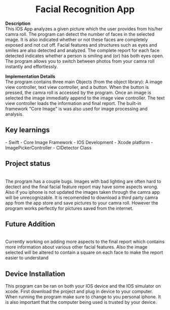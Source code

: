<h1 align="center">Facial Recognition App</h1>
<p align="left"><strong>Description</strong>
<br>This IOS App analyzes a given picture which the user provides from his/her camra roll. The program can detect the number of faces in the selected image. It is also indicated whether or not these faces are completely exposed and not cut off. Facial features and structures such as eyes and smiles are also detected and analyzed. The complete report for each face detected indicates whether a person is smiling and (or) has both eyes open. The program allows you to switch between photos from your camra roll instantly and effortlessly.    </p>

<p align="left"><strong>Implementation Details</strong>
<br> The program contains three main Objects (from the object library): A image view controller, text view controller, and a button. When the button is pressed, the camra roll is accessed by the program. Once an image is selected the image immediatly append to the image view controller. The text view controller loads the information and final report. The built-in framework "Core Image" is was also used for image processing and analysis.  </p>

<h2>Key learnings</h2>
- Swift
- Core Image Framework
- IOS Development
- Xcode platform
- ImagePickerController
- CIDetector Class



<h2>Project status</h2>

<br> The program has a couple bugs. Images with bad lighting are often hard to dectect and the final facial feature report may have some aspects wrong. Also if you iphone is not updated the images taken through the camra app will be unrecognizable. It is recomended to download a third party camra app from the app store and save pictures to your camra roll. However the program works perfectly for pictures saved from the internet. </p>


<h2>Future Addition</h2>
<br> Currently working on adding more aspects to the final report which contains more information about various other facial features. Also the image selected will be altered to contain a square on each face to make the report easier to understand

</p>

<h2>Device Installation</h2>
This program can be ran on both your IOS device and the IOS simulator on xcode. First download the project and plug in device to your computer. When running the program make sure to change to you personal iphone. It is also important that the computer being used is trusted by your device.

</p>


